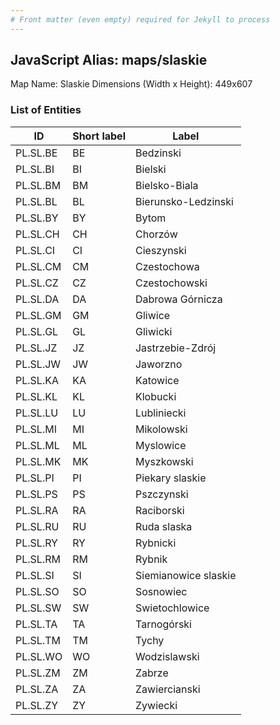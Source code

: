 ```yaml
---
# Front matter (even empty) required for Jekyll to process
---
```


## JavaScript Alias: maps/slaskie

Map Name: Slaskie
Dimensions (Width x Height): 449x607





### List of Entities

ID | Short label | Label
---|---|---|
PL.SL.BE|BE|Bedzinski
PL.SL.BI|BI|Bielski
PL.SL.BM|BM|Bielsko-Biala
PL.SL.BL|BL|Bierunsko-Ledzinski
PL.SL.BY|BY|Bytom
PL.SL.CH|CH|Chorzów
PL.SL.CI|CI|Cieszynski
PL.SL.CM|CM|Czestochowa
PL.SL.CZ|CZ|Czestochowski
PL.SL.DA|DA|Dabrowa Górnicza
PL.SL.GM|GM|Gliwice
PL.SL.GL|GL|Gliwicki
PL.SL.JZ|JZ|Jastrzebie-Zdrój
PL.SL.JW|JW|Jaworzno
PL.SL.KA|KA|Katowice
PL.SL.KL|KL|Klobucki
PL.SL.LU|LU|Lubliniecki
PL.SL.MI|MI|Mikolowski
PL.SL.ML|ML|Myslowice
PL.SL.MK|MK|Myszkowski
PL.SL.PI|PI|Piekary slaskie
PL.SL.PS|PS|Pszczynski
PL.SL.RA|RA|Raciborski
PL.SL.RU|RU|Ruda slaska
PL.SL.RY|RY|Rybnicki
PL.SL.RM|RM|Rybnik
PL.SL.SI|SI|Siemianowice slaskie
PL.SL.SO|SO|Sosnowiec
PL.SL.SW|SW|Swietochlowice
PL.SL.TA|TA|Tarnogórski
PL.SL.TM|TM|Tychy
PL.SL.WO|WO|Wodzislawski
PL.SL.ZM|ZM|Zabrze
PL.SL.ZA|ZA|Zawiercianski
PL.SL.ZY|ZY|Zywiecki

